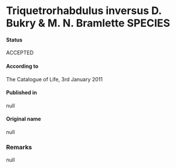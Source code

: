 Triquetrorhabdulus inversus D. Bukry & M. N. Bramlette SPECIES
=======

#### Status
ACCEPTED

#### According to
The Catalogue of Life, 3rd January 2011

#### Published in
null

#### Original name
null

### Remarks
null